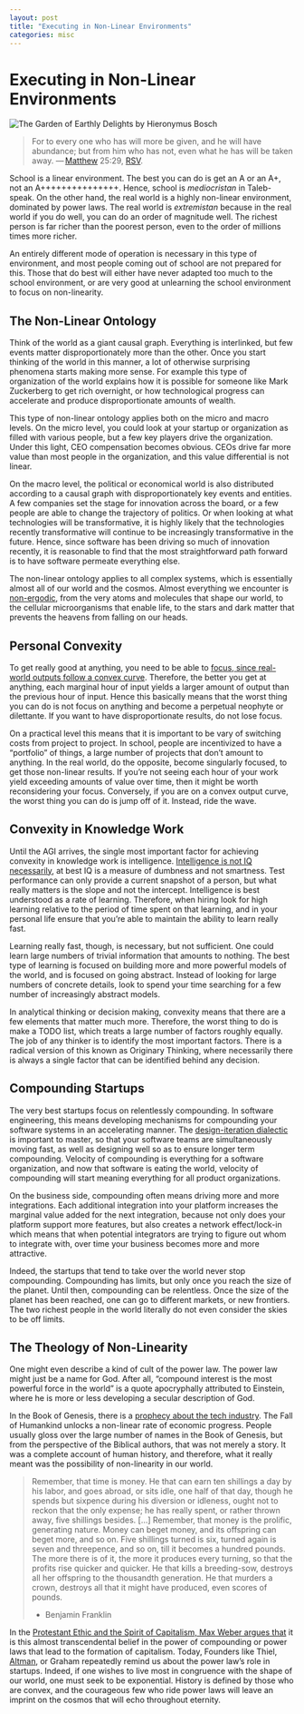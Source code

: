 ```yaml
---
layout: post
title: "Executing in Non-Linear Environments"
categories: misc
---
```


# Executing in Non-Linear Environments

![The Garden of Earthly Delights by Hieronymus Bosch](https://upload.wikimedia.org/wikipedia/commons/e/e5/The_Garden_of_Earthly_Delights_by_Hieronymus_Bosch.jpg)

> For to every one who has will more be given, and he will have abundance; but from him who has not, even what he has will be taken away.
> — [Matthew](https://en.wikipedia.org/wiki/Gospel_of_Matthew) 25:29, [RSV](https://en.wikipedia.org/wiki/Revised_Standard_Version).

School is a linear environment. The best you can do is get an A or an A+, not an A+++++++++++++++. Hence, school is *mediocristan* in Taleb-speak. On the other hand, the real world is a highly non-linear environment, dominated by power laws. The real world is *extremistan* because in the real world if you do well, you can do an order of magnitude well. The richest person is far richer than the poorest person, even to the order of millions times more richer. 

An entirely different mode of operation is necessary in this type of environment, and most people coming out of school are not prepared for this. Those that do best will either have never adapted too much to the school environment, or are very good at unlearning the school environment to focus on non-linearity. 

## The Non-Linear Ontology
Think of the world as a giant causal graph. Everything is interlinked, but few events matter disproportionately more than the other. Once you start thinking of the world in this manner, a lot of otherwise surprising phenomena starts making more sense. For example this type of organization of the world explains how it is possible for someone like Mark Zuckerberg to get rich overnight, or how technological progress can accelerate and produce disproportionate amounts of wealth. 

This type of non-linear ontology applies both on the micro and macro levels. On the micro level, you could look at your startup or organization as filled with various people, but a few key players drive the organization. Under this light, CEO compensation becomes obvious. CEOs drive far more value than most people in the organization, and this value differential is not linear. 

On the macro level, the political or economical world is also distributed according to a causal graph with disproportionately key events and entities. A few companies set the stage for innovation across the board, or a few people are able to change the trajectory of politics. Or when looking at what technologies will be transformative, it is highly likely that the technologies recently transformative will continue to be increasingly transformative in the future. Hence, since software has been driving so much of innovation recently, it is reasonable to find that the most straightforward path forward is to have software permeate everything else. 

The non-linear ontology applies to all complex systems, which is essentially almost all of our world and the cosmos. Almost everything we encounter is [non-ergodic](https://taylorpearson.me/ergodicity/), from the very atoms and molecules that shape our world, to the cellular microorganisms that enable life, to the stars and dark matter that prevents the heavens from falling on our heads. 

## Personal Convexity
To get really good at anything, you need to be able to [focus, since real-world outputs follow a convex curve](https://medium.com/8vc-news/lessons-from-peter-thiel-b4fb0851f64e). Therefore, the better you get at anything, each marginal hour of input yields a larger amount of output than the previous hour of input. Hence this basically means that the worst thing you can do is not focus on anything and become a perpetual neophyte or dilettante. If you want to have disproportionate results, do not lose focus.

On a practical level this means that it is important to be vary of switching costs from project to project. In school, people are incentivized to have a “portfolio” of things, a large number of projects that don’t amount to anything. In the real world, do the opposite, become singularly focused, to get those non-linear results. If you’re not seeing each hour of your work yield exceeding amounts of value over time, then it might be worth reconsidering your focus. Conversely, if you are on a convex output curve, the worst thing you can do is jump off of it. Instead, ride the wave. 

## Convexity in Knowledge Work
Until the AGI arrives, the single most important factor for achieving convexity in knowledge work is intelligence. [Intelligence is not IQ necessarily](https://medium.com/incerto/iq-is-largely-a-pseudoscientific-swindle-f131c101ba39), at best IQ is a measure of dumbness and not smartness. Test performance can only provide a current snapshot of a person, but what really matters is the slope and not the intercept. Intelligence is best understood as a rate of learning. Therefore, when hiring look for high learning relative to the period of time spent on that learning, and in your personal life ensure that you’re able to maintain the ability to learn really fast.

Learning really fast, though, is necessary, but not sufficient. One could learn large numbers of trivial information that amounts to nothing. The best type of learning is focused on building more and more powerful models of the world, and is focused on going abstract. Instead of looking for large numbers of concrete details, look to spend your time searching for a few number of increasingly abstract models. 

In analytical thinking or decision making, convexity means that there are a few elements that matter much more. Therefore, the worst thing to do is make a TODO list, which treats a large number of factors roughly equally.  The job of any thinker is to identify the most important factors. There is a radical version of this known as Originary Thinking, where necessarily there is always a single factor that can be identified behind any decision. 

## Compounding Startups
The very best startups focus on relentlessly compounding. In software engineering, this means developing mechanisms for compounding your software systems in an accelerating manner. The [design-iteration dialectic](https://abhayvenkatesh.com/misc/2020/06/25/systems-thinking.html) is important to master, so that your software teams are simultaneously moving fast, as well as designing well so as to ensure longer term compounding. Velocity of compounding is everything for a software organization, and now that software is eating the world, velocity of compounding will start meaning everything for all product organizations.

On the business side, compounding often means driving more and more integrations. Each additional integration into your platform increases the marginal value added for the next integration, because not only does your platform support more features, but also creates a network effect/lock-in which means that when potential integrators are trying to figure out whom to integrate with, over time your business becomes more and more attractive. 

Indeed, the startups that tend to take over the world never stop compounding. Compounding has limits, but only once you reach the size of the planet. Until then, compounding can be relentless. Once the size of the planet has been reached, one can go to different markets, or new frontiers. The two richest people in the world literally do not even consider the skies to be off limits. 

## The Theology of Non-Linearity
One might even describe a kind of cult of the power law. The power law might just be a name for God. After all, “compound interest is the most powerful force in the world” is a quote apocryphally attributed to Einstein, where he is more or less developing a secular description of God. 

In the Book of Genesis, there is a [prophecy about the tech industry](https://www.bloomberg.com/opinion/articles/2019-03-05/the-book-of-genesis-is-actually-a-story-about-the-tech-industry). The Fall of Humankind unlocks a non-linear rate of economic progress. People usually gloss over the large number of names in the Book of Genesis, but from the perspective of the Biblical authors, that was not merely a story. It was a complete account of human history, and therefore, what it really meant was the possibility of non-linearity in our world. 


> Remember, that time is money. He that can earn ten shillings a day by his labor, and goes abroad, or sits idle, one half of that day, though he spends but
> sixpence during his diversion or idleness, ought not to reckon that the only expense; he has really spent, or rather thrown away, five shillings besides.
> [...] Remember, that money is the prolific, generating nature. Money can beget money, and its offspring can beget more, and so on. Five shillings turned is
> six, turned again is seven and threepence, and so on, till it becomes a hundred pounds. The more there is of it, the more it produces every turning, so that
> the profits rise quicker and quicker. He that kills a breeding-sow, destroys all her offspring to the thousandth generation. He that murders a crown, destroys all
> that it might have produced, even scores of pounds. 
> - Benjamin Franklin

In the [Protestant Ethic and the Spirit of Capitalism, Max Weber argues that](https://en.wikipedia.org/wiki/The_Protestant_Ethic_and_the_Spirit_of_Capitalism) it is this almost transcendental belief in the power of compounding or power laws that lead to the formation of capitalism. Today, Founders like Thiel, [Altman](https://blog.samaltman.com/how-to-be-successful), or Graham repeatedly remind us about the power law’s role in startups. Indeed, if one wishes to live most in congruence with the shape of our world, one must seek to be exponential. History is defined by those who are convex, and the courageous few who ride power laws will leave an imprint on the cosmos that will echo throughout eternity. 

